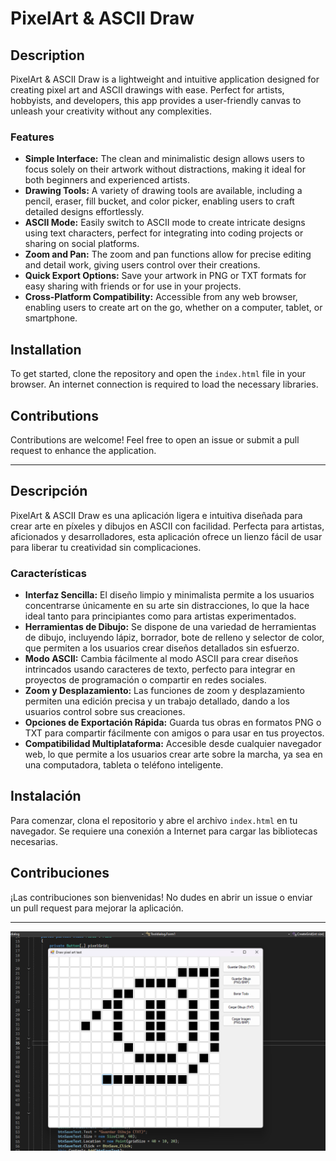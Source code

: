 # PixelArt & ASCII Draw

## Description

PixelArt & ASCII Draw is a lightweight and intuitive application designed for creating pixel art and ASCII drawings with ease. Perfect for artists, hobbyists, and developers, this app provides a user-friendly canvas to unleash your creativity without any complexities.

### Features

- **Simple Interface:** The clean and minimalistic design allows users to focus solely on their artwork without distractions, making it ideal for both beginners and experienced artists.
- **Drawing Tools:** A variety of drawing tools are available, including a pencil, eraser, fill bucket, and color picker, enabling users to craft detailed designs effortlessly.
- **ASCII Mode:** Easily switch to ASCII mode to create intricate designs using text characters, perfect for integrating into coding projects or sharing on social platforms.
- **Zoom and Pan:** The zoom and pan functions allow for precise editing and detail work, giving users control over their creations.
- **Quick Export Options:** Save your artwork in PNG or TXT formats for easy sharing with friends or for use in your projects.
- **Cross-Platform Compatibility:** Accessible from any web browser, enabling users to create art on the go, whether on a computer, tablet, or smartphone.

## Installation

To get started, clone the repository and open the `index.html` file in your browser. An internet connection is required to load the necessary libraries.

## Contributions

Contributions are welcome! Feel free to open an issue or submit a pull request to enhance the application.

---

## Descripción

PixelArt & ASCII Draw es una aplicación ligera e intuitiva diseñada para crear arte en píxeles y dibujos en ASCII con facilidad. Perfecta para artistas, aficionados y desarrolladores, esta aplicación ofrece un lienzo fácil de usar para liberar tu creatividad sin complicaciones.

### Características

- **Interfaz Sencilla:** El diseño limpio y minimalista permite a los usuarios concentrarse únicamente en su arte sin distracciones, lo que la hace ideal tanto para principiantes como para artistas experimentados.
- **Herramientas de Dibujo:** Se dispone de una variedad de herramientas de dibujo, incluyendo lápiz, borrador, bote de relleno y selector de color, que permiten a los usuarios crear diseños detallados sin esfuerzo.
- **Modo ASCII:** Cambia fácilmente al modo ASCII para crear diseños intrincados usando caracteres de texto, perfecto para integrar en proyectos de programación o compartir en redes sociales.
- **Zoom y Desplazamiento:** Las funciones de zoom y desplazamiento permiten una edición precisa y un trabajo detallado, dando a los usuarios control sobre sus creaciones.
- **Opciones de Exportación Rápida:** Guarda tus obras en formatos PNG o TXT para compartir fácilmente con amigos o para usar en tus proyectos.
- **Compatibilidad Multiplataforma:** Accesible desde cualquier navegador web, lo que permite a los usuarios crear arte sobre la marcha, ya sea en una computadora, tableta o teléfono inteligente.

## Instalación

Para comenzar, clona el repositorio y abre el archivo `index.html` en tu navegador. Se requiere una conexión a Internet para cargar las bibliotecas necesarias.

## Contribuciones

¡Las contribuciones son bienvenidas! No dudes en abrir un issue o enviar un pull request para mejorar la aplicación.

---

![Your Image Description](banner.png)
